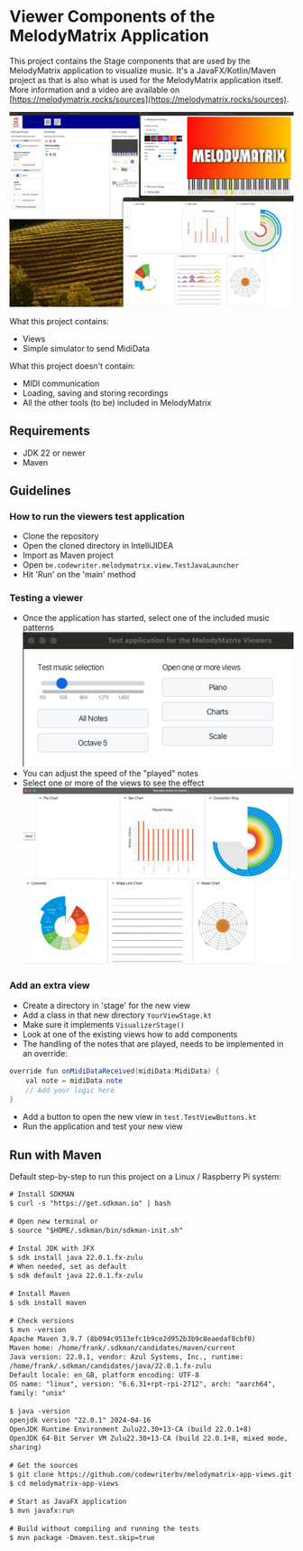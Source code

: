 # Viewer Components of the MelodyMatrix Application

This project contains the Stage components that are used by the MelodyMatrix application to visualize music. It's a JavaFX/Kotlin/Maven project as that is also what is used for the MelodyMatrix application itself. More information and a video are available on [https://melodymatrix.rocks/sources](https://melodymatrix.rocks/sources).

![](docs/melodymatrix.png)

What this project contains:

* Views
* Simple simulator to send MidiData

What this project doesn't contain:

* MIDI communication
* Loading, saving and storing recordings
* All the other tools (to be) included in MelodyMatrix

## Requirements

* JDK 22 or newer
* Maven

## Guidelines

### How to run the viewers test application

* Clone the repository
* Open the cloned directory in IntelliJIDEA
* Import as Maven project
* Open `be.codewriter.melodymatrix.view.TestJavaLauncher`
* Hit 'Run' on the 'main' method

### Testing a viewer

* Once the application has started, select one of the included music patterns
  ![](docs/mainscreen.png)
* You can adjust the speed of the "played" notes
* Select one or more of the views to see the effect
  ![](docs/view-charts.png)

### Add an extra view

* Create a directory in 'stage' for the new view
* Add a class in that new directory `YourViewStage.kt`
* Make sure it implements `VisualizerStage()`
* Look at one of the existing views how to add components
* The handling of the notes that are played, needs to be implemented in an override:

```java
override fun onMidiDataReceived(midiData:MidiData) {
    val note = midiData.note
    // Add your logic here
}
```

* Add a button to open the new view in `test.TestViewButtons.kt`
* Run the application and test your new view

## Run with Maven

Default step-by-step to run this project on a Linux / Raspberry Pi system:

```shell
# Install SDKMAN 
$ curl -s "https://get.sdkman.io" | bash

# Open new terminal or 
$ source "$HOME/.sdkman/bin/sdkman-init.sh"

# Instal JDK with JFX 
$ sdk install java 22.0.1.fx-zulu
# When needed, set as default
$ sdk default java 22.0.1.fx-zulu

# Install Maven
$ sdk install maven

# Check versions
$ mvn -version
Apache Maven 3.9.7 (8b094c9513efc1b9ce2d952b3b9c8eaedaf8cbf0)
Maven home: /home/frank/.sdkman/candidates/maven/current
Java version: 22.0.1, vendor: Azul Systems, Inc., runtime: /home/frank/.sdkman/candidates/java/22.0.1.fx-zulu
Default locale: en_GB, platform encoding: UTF-8
OS name: "linux", version: "6.6.31+rpt-rpi-2712", arch: "aarch64", family: "unix"

$ java -version
openjdk version "22.0.1" 2024-04-16
OpenJDK Runtime Environment Zulu22.30+13-CA (build 22.0.1+8)
OpenJDK 64-Bit Server VM Zulu22.30+13-CA (build 22.0.1+8, mixed mode, sharing)

# Get the sources
$ git clone https://github.com/codewriterbv/melodymatrix-app-views.git
$ cd melodymatrix-app-views

# Start as JavaFX application
$ mvn javafx:run

# Build without compiling and running the tests
$ mvn package -Dmaven.test.skip=true
```